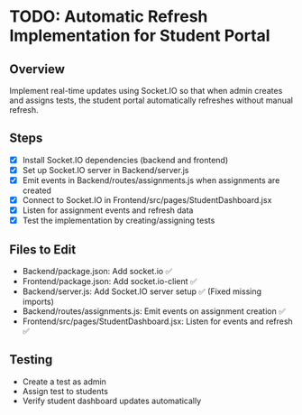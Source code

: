 
# TODO: Automatic Refresh Implementation for Student Portal

## Overview
Implement real-time updates using Socket.IO so that when admin creates and assigns tests, the student portal automatically refreshes without manual refresh.

## Steps
- [x] Install Socket.IO dependencies (backend and frontend)
- [x] Set up Socket.IO server in Backend/server.js
- [x] Emit events in Backend/routes/assignments.js when assignments are created
- [x] Connect to Socket.IO in Frontend/src/pages/StudentDashboard.jsx
- [x] Listen for assignment events and refresh data
- [x] Test the implementation by creating/assigning tests

## Files to Edit
- Backend/package.json: Add socket.io ✅
- Frontend/package.json: Add socket.io-client ✅
- Backend/server.js: Add Socket.IO server setup ✅ (Fixed missing imports)
- Backend/routes/assignments.js: Emit events on assignment creation ✅
- Frontend/src/pages/StudentDashboard.jsx: Listen for events and refresh ✅

## Testing
- Create a test as admin
- Assign test to students
- Verify student dashboard updates automatically
